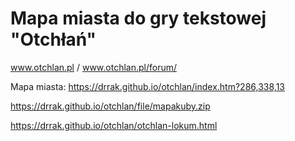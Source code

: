 # Mapa miasta do gry tekstowej "Otchłań"
www.otchlan.pl / www.otchlan.pl/forum/

Mapa miasta: https://drrak.github.io/otchlan/index.htm?286,338,13

https://drrak.github.io/otchlan/file/mapakuby.zip

https://drrak.github.io/otchlan/otchlan-lokum.html

